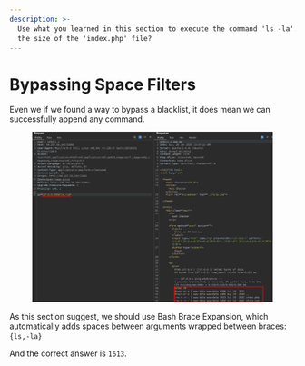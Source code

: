 ```yaml
---
description: >-
  Use what you learned in this section to execute the command 'ls -la'. What is
  the size of the 'index.php' file?
---
```


# Bypassing Space Filters

Even we if we found a way to bypass a blacklist, it does mean we can successfully append any command.

<figure><img src="../../../.gitbook/assets/image (3).png" alt=""><figcaption></figcaption></figure>

As this section suggest, we should use Bash Brace Expansion, which automatically adds spaces between arguments wrapped between braces: `{ls,-la}`

And the correct answer is `1613`.&#x20;
